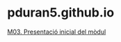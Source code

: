 # pduran5.github.io
[M03. Presentació inicial del mòdul](https://pduran5.github.io/M03-M16_Presentacio_inicial.html)
